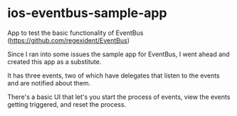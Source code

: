 # ios-eventbus-sample-app
App to test the basic functionality of EventBus (https://github.com/regexident/EventBus)

Since I ran into some issues the sample app for EventBus, I went ahead and created this app as a substitute.

It has three events, two of which have delegates that listen to the events and are notified about them. 

There's a basic UI that let's you start the process of events, view the events getting triggered, and reset the process. 
